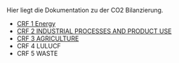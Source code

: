 Hier liegt die Dokumentation zu der CO2 Bilanzierung.

* [CRF 1 Energy](CRF1/CRF1.md)
* [CRF 2 INDUSTRIAL PROCESSES AND PRODUCT USE](CRF2/CRF2.md)
* [CRF 3 AGRICULTURE](CRF3.md)
* CRF 4 LULUCF
* CRF 5 WASTE

